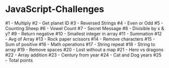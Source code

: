# JavaScript-Challenges
#1 - Multiply
#2 - Get planet ID
#3 - Reversed Strings
#4 - Even or Odd
#5 - Counting Sheep
#6 - Vowel Count
#7 - Secret Message
#8 - Divisible by x & y?
#9 - Return negative
#10 - Smallest integer in array
#11 - Summation
#12 - Avg of Array
#13 - Rock paper scissors
#14 - Remove characters
#15 - Sum of positive
#16 - Math operations
#17 - String repeat
#18 - String to array
#19 - Remove spaces
#20 - Lost without a map
#21 - Hero vs dragons
#22 - Array addition
#23 - Century from year
#24 - Cat and Dog years
#25 - Total points
